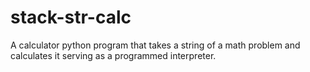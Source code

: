 # stack-str-calc
A calculator python program that takes a string of a math problem and calculates it serving as a programmed interpreter. 
